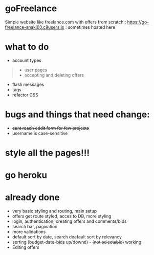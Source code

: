 # goFreelance
Simple website like freelance.com with offers from scratch
: https://go-freelance-snaki00.c9users.io : sometimes hosted here

# what to do
- account types
> - user pages
> - accepting and deleting offers
- flash messages
- tags
- refactor CSS

# bugs and things that need change:
- ~~cant reach eddit form for few projects~~
- username is case-sensitive

# style all the pages!!!

# go heroku

# already done
- very basic styling and routing, main setup
- offers get route styled, acces to DB, more styling
- login, authentication, creating offers and comments/bids
- search bar, pagination
- more validations
- default sort by date, search deafault sort by relevancy
- sorting (budget-date-bids up/downd) - ~~(not selectable)~~ working
- Editing offers